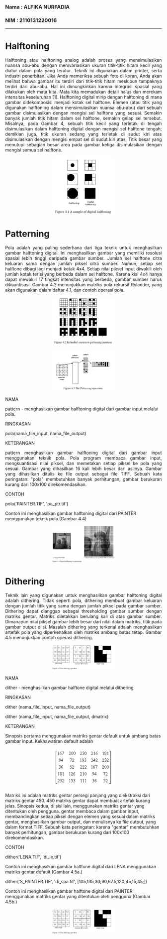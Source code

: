 ### Nama : ALFIKA NURFADIA
### NIM : 2110131220016
---
# Halftoning
<p align="justify">Halftoning atau halftoning analog adalah proses yang mensimulasikan nuansa abu-abu dengan memvariasikan ukuran titik-titik hitam kecil yang diatur dalam pola yang teratur. Teknik ini digunakan dalam printer, serta industri penerbitan. Jika Anda memeriksa sebuah foto di koran, Anda akan melihat bahwa gambar itu terdiri dari titik-titik hitam meskipun tampaknya terdiri dari abu-abu. Hal ini dimungkinkan karena integrasi spasial yang dilakukan oleh mata kita. Mata kita memadukan detail halus dan merekam intensitas keseluruhan [1]. Halftoning digital mirip dengan halftoning di mana gambar didekomposisi menjadi kotak sel halftone. Elemen (atau titik yang digunakan halftoning dalam mensimulasikan nuansa abu-abu) dari sebuah gambar disimulasikan dengan mengisi sel halftone yang sesuai. Semakin banyak jumlah titik hitam dalam sel halftone, semakin gelap sel tersebut. Misalnya, pada Gambar 4, sebuah titik kecil yang terletak di tengah disimulasikan dalam halftoning digital dengan mengisi sel halftone tengah; demikian juga, titik ukuran sedang yang terletak di sudut kiri atas disimulasikan dengan mengisi empat sel di sudut kiri atas. Titik besar yang menutupi sebagian besar area pada gambar ketiga disimulasikan dengan mengisi semua sel halftone.

<p align="center"><img src="img/figure4.1.JPG" width="200px">


# Patterning
<p align="justify">Pola adalah yang paling sederhana dari tiga teknik untuk menghasilkan gambar halftoning digital. Ini menghasilkan gambar yang memiliki resolusi spasial lebih tinggi daripada gambar sumber. Jumlah sel halftone citra keluaran sama dengan jumlah piksel citra sumber. Namun, setiap sel halftone dibagi lagi menjadi kotak 4x4. Setiap nilai piksel input diwakili oleh jumlah kotak terisi yang berbeda dalam sel halftone. Karena kisi 4x4 hanya dapat mewakili 17 tingkat intensitas yang berbeda, gambar sumber harus dikuantisasi. Gambar 4.2 menunjukkan matriks pola rekursif Rylander, yang akan digunakan dalam daftar 4.1, dan contoh operasi pola.

<p align="center"><img src="img/figure4.2.JPG" width="200px">

<p align="center"><img src="img/figure4.3.JPG" width="200px">

NAMA

pattern - menghasilkan gambar halftoning digital dari gambar input melalui pola.

RINGKASAN

pola(nama_file_input, nama_file_output)

KETERANGAN

<p align="justify">pattern menghasilkan gambar halftoning digital dari gambar input menggunakan teknik pola. Pola program membaca gambar input, mengkuantisasi nilai piksel, dan memetakan setiap piksel ke pola yang sesuai. Gambar yang dihasilkan 16 kali lebih besar dari aslinya. Gambar yang dihasilkan ditulis ke file output sebagai file TIFF. Sebuah kata peringatan: "pola" membutuhkan banyak perhitungan, gambar berukuran kurang dari 100x100 direkomendasikan.

CONTOH

pola('PAINTER.TIF', 'pa_ptr.tif')

Contoh ini menghasilkan gambar halftoning digital dari PAINTER menggunakan teknik pola (Gambar 4.4)

<p align="center"><img src="img/figure4.4.JPG" width="200px">

# Dithering
<p align="justify">Teknik lain yang digunakan untuk menghasilkan gambar halftoning digital adalah dithering. Tidak seperti pola, dithering membuat gambar keluaran dengan jumlah titik yang sama dengan jumlah piksel pada gambar sumber. Dithering dapat dianggap sebagai thresholding gambar sumber dengan matriks gentar. Matriks diletakkan berulang kali di atas gambar sumber. Dimanapun nilai piksel gambar lebih besar dari nilai dalam matriks, titik pada gambar output diisi. Masalah dithering yang terkenal adalah menghasilkan artefak pola yang diperkenalkan oleh matriks ambang batas tetap. Gambar 4.5 menunjukkan contoh operasi dithering.

<p align="center"><img src="img/figure4.5.JPG" width="200px">

NAMA

dither - menghasilkan gambar halftone digital melalui dithering

RINGKASAN

dither (nama_file_input, nama_file_output)

dither (nama_file_input, nama_file_output, dmatrix)

KETERANGAN

Sinopsis pertama menggunakan matriks gentar default untuk ambang batas gambar input. Kekhawatiran default adalah

<p align="center"><img src="img/matrix.JPG" width="200px">


Matriks ini adalah matriks gentar persegi panjang yang diekstraksi dari matriks gentar 450. 450 matriks gentar dapat membuat artefak kurang jelas. Sinopsis kedua, di sisi lain, menggunakan matriks gentar yang ditentukan oleh pengguna. gentar membaca dalam gambar input, membandingkan setiap piksel dengan elemen yang sesuai dalam matriks gentar, menghasilkan gambar output, dan menulisnya ke file output, yang dalam format TIFF. Sebuah kata peringatan: karena "gentar" membutuhkan banyak perhitungan, gambar berukuran kurang dari 100x100 direkomendasikan.

CONTOH

dither('LENA.TIF', 'di_le.tif')

Contoh ini menghasilkan gambar halftone digital dari LENA menggunakan matriks gentar default (Gambar 4.5a.)

dither('S_PAINTER.TIF', 'di_spa.tif', [105,135,30;90,67.5,120;45,15,45;])

Contoh ini menghasilkan gambar halftone digital dari PAINTER menggunakan matriks gentar yang ditentukan oleh pengguna (Gambar 4.5b.)

<p align="center"><img src="img/figure4.5.JPG" width="200px">